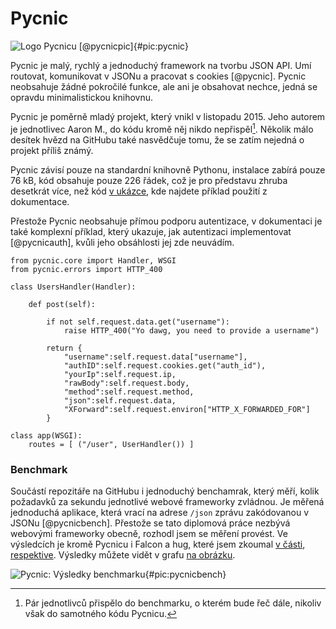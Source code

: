 Pycnic
======

![Logo Pycnicu [@pycnicpic]{#pic:pycnic}](images/pycnic)

Pycnic je malý, rychlý a jednoduchý framework na tvorbu JSON API.
Umí routovat, komunikovat v JSONu a pracovat s cookies [@pycnic].
Pycnic neobsahuje žádné pokročilé funkce, ale ani je obsahovat nechce,
jedná se opravdu minimalistickou knihovnu.

Pycnic je poměrně mladý projekt, který vnikl v listopadu 2015.
Jeho autorem je jednotlivec Aaron M., do kódu kromě něj nikdo nepřispěl[^benchmark].
Několik málo desítek hvězd na GitHubu také nasvědčuje tomu, že se zatím nejedná o projekt příliš známý.

[^benchmark]: Pár jednotlivců přispělo do benchmarku, o kterém bude řeč dále, nikoliv však do samotného kódu Pycnicu.

Pycnic závisí pouze na standardní knihovně Pythonu, instalace zabírá pouze 76 kB, kód obsahuje pouze 226 řádek, což je pro představu zhruba desetkrát více, než kód [v ukázce](#code:pycnic),
kde najdete příklad použití z dokumentace.

Přestože Pycnic neobsahuje přímou podporu autentizace, v dokumentaci je také komplexní příklad,
který ukazuje, jak autentizaci implementovat [@pycnicauth], kvůli jeho obsáhlosti jej zde neuvádím.

```{caption="{#code:pycnic}Příklad použití z dokumentace Pycnicu \autocite{pycnicpost}" .python}
from pycnic.core import Handler, WSGI
from pycnic.errors import HTTP_400

class UsersHandler(Handler):

    def post(self):

        if not self.request.data.get("username"):
            raise HTTP_400("Yo dawg, you need to provide a username")

        return {
            "username":self.request.data["username"],
            "authID":self.request.cookies.get("auth_id"),
            "yourIp":self.request.ip,
            "rawBody":self.request.body,
            "method":self.request.method,
            "json":self.request.data,
            "XForward":self.request.environ["HTTP_X_FORWARDED_FOR"]
        }

class app(WSGI):
    routes = [ ("/user", UserHandler()) ]
```

### Benchmark

Součástí repozitáře na GitHubu i jednoduchý benchamrak, který měří, kolik požadavků za sekundu jednotlivé webové frameworky zvládnou.
Je měřená jednoduchá aplikace, která vrací na adrese `/json` zprávu zakódovanou v JSONu [@pycnicbench].
Přestože se tato diplomová práce nezbývá webovými frameworky obecně, rozhodl jsem se měření provést.
Ve výsledcích je kromě Pycnicu i Falcon a hug, které jsem zkoumal [v části](#falcon), [respektive](#hug).
Výsledky můžete vidět v grafu [na obrázku](#pic:pycnicbench).

![Pycnic: Výsledky benchmarku{#pic:pycnicbench}](pdfs/pycnic-chart)
